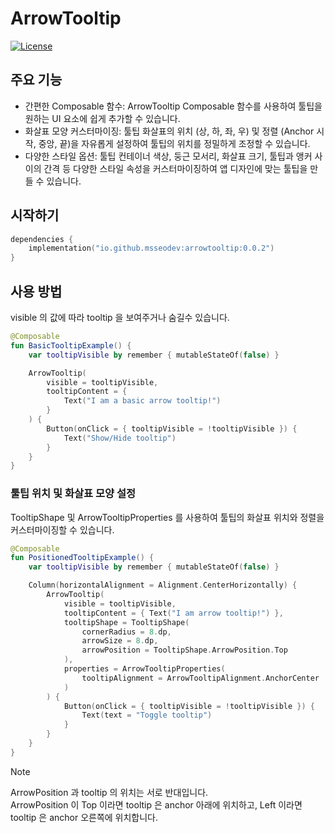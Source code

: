 # ArrowTooltip
[![License](https://img.shields.io/badge/License-Apache_2.0-blue.svg)](https://opensource.org/licenses/Apache-2.0)

## 주요 기능
- 간편한 Composable 함수: ArrowTooltip Composable 함수를 사용하여 툴팁을 원하는 UI 요소에 쉽게 추가할 수 있습니다.
- 화살표 모양 커스터마이징: 툴팁 화살표의 위치 (상, 하, 좌, 우) 및 정렬 (Anchor 시작, 중앙, 끝)을 자유롭게 설정하여 툴팁의 위치를 정밀하게 조정할 수 있습니다.
- 다양한 스타일 옵션: 툴팁 컨테이너 색상, 둥근 모서리, 화살표 크기, 툴팁과 앵커 사이의 간격 등 다양한 스타일 속성을 커스터마이징하여 앱 디자인에 맞는 툴팁을 만들 수 있습니다.

## 시작하기

```kotlin
dependencies {
    implementation("io.github.msseodev:arrowtooltip:0.0.2")
}
```

## 사용 방법
visible 의 값에 따라 tooltip 을 보여주거나 숨길수 있습니다.
```kotlin
@Composable
fun BasicTooltipExample() {
    var tooltipVisible by remember { mutableStateOf(false) }

    ArrowTooltip(
        visible = tooltipVisible,
        tooltipContent = {
            Text("I am a basic arrow tooltip!")
        }
    ) {
        Button(onClick = { tooltipVisible = !tooltipVisible }) {
            Text("Show/Hide tooltip")
        }
    }
}
```

### 툴팁 위치 및 화살표 모양 설정
TooltipShape 및 ArrowTooltipProperties 를 사용하여 툴팁의 화살표 위치와 정렬을 커스터마이징할 수 있습니다.

```kotlin
@Composable
fun PositionedTooltipExample() {
    var tooltipVisible by remember { mutableStateOf(false) }

    Column(horizontalAlignment = Alignment.CenterHorizontally) {
        ArrowTooltip(
            visible = tooltipVisible,
            tooltipContent = { Text("I am arrow tooltip!") },
            tooltipShape = TooltipShape(
                cornerRadius = 8.dp,
                arrowSize = 8.dp,
                arrowPosition = TooltipShape.ArrowPosition.Top
            ),
            properties = ArrowTooltipProperties(
                tooltipAlignment = ArrowTooltipAlignment.AnchorCenter
            )
        ) {
            Button(onClick = { tooltipVisible = !tooltipVisible }) {
                Text(text = "Toggle tooltip")
            }
        }
    }
}
```

> [!NOTE]
> ArrowPosition 과 tooltip 의 위치는 서로 반대입니다.  
> ArrowPosition 이 Top 이라면 tooltip 은 anchor 아래에 위치하고, Left 이라면 tooltip 은 anchor 오른쪽에 위치합니다.
